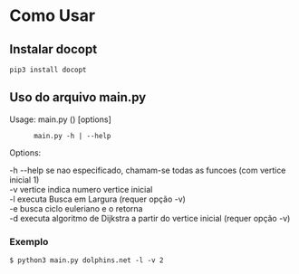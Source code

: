 # Como Usar

## Instalar docopt

    pip3 install docopt

## Uso do arquivo main.py

Usage: main.py (<arquivoDeGrafo>) [options]

          main.py -h | --help

Options:

  -h --help     se nao especificado, chamam-se todas as funcoes (com vertice inicial 1)  
  -v vertice    indica numero vertice inicial  
  -l            executa Busca em Largura (requer opção -v)  
  -e            busca ciclo euleriano e o retorna  
  -d            executa algoritmo de Dijkstra a partir do vertice inicial (requer opção -v)

  ### Exemplo

    $ python3 main.py dolphins.net -l -v 2